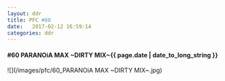 ```yaml
---
layout: ddr
title: PFC #60
date:   2017-02-12 16:59:14
categories: ddr
---
```

#### **#60** PARANOiA MAX ~DIRTY MIX~<span class="pull-right">{{ page.date | date_to_long_string }}</span>
![](/images/pfc/60_PARANOiA MAX ~DIRTY MIX~.jpg)
